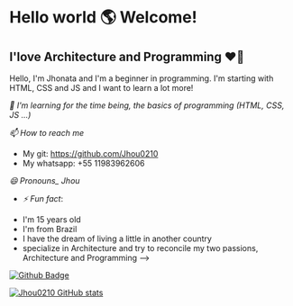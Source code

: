 # Hello world 🌎 Welcome!

## I'love Architecture and Programming ❤️📖

Hello, I'm Jhonata and I'm a beginner in programming. I'm starting with HTML, CSS and JS and I want to learn a lot more!

 *🌱 I'm learning for the time being, the basics of programming (HTML, CSS, JS ...)*

*📫 How to reach me*
 * My git: https://github.com/Jhou0210
 * My whatsapp: +55 11983962606

*😄 Pronouns_ Jhou*

- _⚡ Fun fact_: 
 * I'm 15 years old
 *  I'm from Brazil
 *  I have the dream of living a little in another country
 *  specialize in Architecture and try to reconcile my two passions, Architecture and Programming
-->

[![Github Badge](https://img.shields.io/badge/-Github-000?style=flat-square&logo=Github&logoColor=white&link=LINK_GIT)](LINK_GIT)

[![Jhou0210 GitHub stats](https://github-readme-stats.vercel.app/api?username=Jhou0210)](https://github.com/Jhou0210/github-readme-stats)
